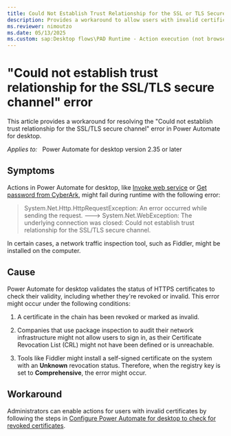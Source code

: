 ```yaml
---
title: Could Not Establish Trust Relationship for the SSL or TLS Secure Shannel
description: Provides a workaround to allow users with invalid certificates to use certain actions in Power Automate for desktop.
ms.reviewer: nimoutzo
ms.date: 05/13/2025
ms.custom: sap:Desktop flows\PAD Runtime - Action execution (not browser or UI)
---
```

# "Could not establish trust relationship for the SSL/TLS secure channel" error

This article provides a workaround for resolving the "Could not establish trust relationship for the SSL/TLS secure channel" error in Power Automate for desktop.

_Applies to:_ &nbsp; Power Automate for desktop version 2.35 or later  

## Symptoms

Actions in Power Automate for desktop, like [Invoke web service](/power-automate/desktop-flows/actions-reference/web#invokewebservicebase) or [Get password from CyberArk](/power-automate/desktop-flows/actions-reference/cyberark#getpasswordbase), might fail during runtime with the following error:

> System.Net.Http.HttpRequestException: An error occurred while sending the request. ---> System.Net.WebException: The underlying connection was closed: Could not establish trust relationship for the SSL/TLS secure channel.

In certain cases, a network traffic inspection tool, such as Fiddler, might be installed on the computer.

## Cause

Power Automate for desktop validates the status of HTTPS certificates to check their validity, including whether they're revoked or invalid. This error might occur under the following conditions:

1. A certificate in the chain has been revoked or marked as invalid.

2. Companies that use package inspection to audit their network infrastructure might not allow users to sign in, as their Certificate Revocation List (CRL) might not have been defined or is unreachable.

3. Tools like Fiddler might install a self-signed certificate on the system with an **Unknown** revocation status. Therefore, when the registry key is set to **Comprehensive**, the error might occur.

## Workaround

Administrators can enable actions for users with invalid certificates by following the steps in [Configure Power Automate for desktop to check for revoked certificates](/power-automate/desktop-flows/governance#configure-power-automate-for-desktop-to-check-for-revoked-certificates).
